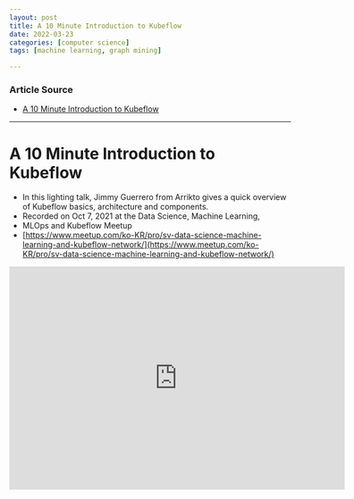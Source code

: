 ```yaml
---
layout: post
title: A 10 Minute Introduction to Kubeflow
date: 2022-03-23
categories: [computer science]
tags: [machine learning, graph mining]

---
```


### Article Source

* [A 10 Minute Introduction to Kubeflow](https://www.youtube.com/watch?v=Usr2JJkMeP0)


---

# A 10 Minute Introduction to Kubeflow

* In this lighting talk, Jimmy Guerrero from Arrikto gives a quick overview of Kubeflow basics, architecture and components.
* Recorded on Oct 7, 2021 at the Data Science, Machine Learning, 
* MLOps and Kubeflow Meetup
* [https://www.meetup.com/ko-KR/pro/sv-data-science-machine-learning-and-kubeflow-network/](https://www.meetup.com/ko-KR/pro/sv-data-science-machine-learning-and-kubeflow-network/)


<iframe width="600" height="400" src="https://www.youtube.com/embed/G7zW1Wqym00" title="YouTube video player" frameborder="0" allow="accelerometer; autoplay; clipboard-write; encrypted-media; gyroscope; picture-in-picture" allowfullscreen></iframe>



